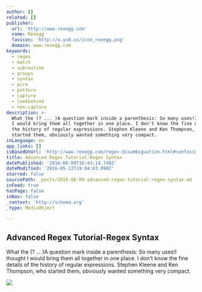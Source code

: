 ```yaml
---
author: []
related: []
publisher:
  url: 'http://www.rexegg.com'
  name: Rexegg
  favicon: 'http://a.yu8.us/icon_rexegg.png'
  domain: www.rexegg.com
keywords:
  - regex
  - match
  - subroutine
  - groups
  - syntax
  - pcre
  - pattern
  - capture
  - lookbehind
  - non-capture
description: >-
  What the (? ... )A question mark inside a parenthesis: So many uses!I thought
  I would bring them all together in one place. I don't know the fine details of
  the history of regular expressions. Stephen Kleene and Ken Thompson, who
  started them, obviously wanted something very compact.
inLanguage: en
app_links: []
isBasedOnUrl: 'http://www.rexegg.com/regex-disambiguation.html#confusingcouples'
title: Advanced Regex Tutorial-Regex Syntax
datePublished: '2016-08-09T16:43:14.749Z'
dateModified: '2016-05-13T19:04:03.990Z'
starred: false
sourcePath: _posts/2016-08-09-advanced-regex-tutorial-regex-syntax.md
inFeed: true
hasPage: false
inNav: false
_context: 'http://schema.org'
_type: MediaObject

---
```

<article style=""><h1>Advanced Regex Tutorial-Regex Syntax</h1><p>What the (? ... )A question mark inside a parenthesis: So many uses!I thought I would bring them all together in one place. I don't know the fine details of the history of regular expressions. Stephen Kleene and Ken Thompson, who started them, obviously wanted something very compact.</p><img src="http://a.yu8.us/c_mastering-regex.jpg" /></article>